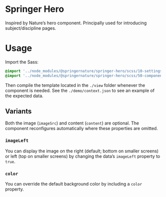 # Springer Hero

Inspired by Nature’s hero component. Principally used for introducing subject/discipline pages.

# Usage

Import the Sass:

```scss
@import '../node_modules/@springernature/springer-hero/scss/10-settings/springer-hero';
@import '../node_modules/@springernature/springer-hero/scss/50-components/springer-hero';
```

Then compile the template located in the `./view` folder whenever the component is needed. See the `./demo/context.json` to see an example of the expected data.

## Variants

Both the image (`imageSrc`) and content (`content`) are optional. The component reconfigures automatically where these properties are omitted.

### `imageLeft`

You can display the image on the right (default; bottom on smaller screens) or left (top on smaller screens) by changing the data’s `imageLeft` property to `true`.

### `color`

You can override the default background color by including a `color` property.
